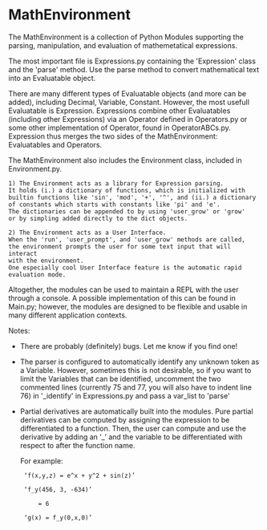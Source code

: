 # MathEnvironment
The MathEnvironment is a collection of Python Modules supporting the parsing, manipulation, and evaluation of mathemetatical expressions.

The most important file is Expressions.py containing the 'Expression' class and the 'parse' method. Use the parse method to convert mathematical text into an Evaluatable object.

There are many different types of Evaluatable objects (and more can be added), including Decimal, Variable, Constant. However, the most usefull Evaluatable is Expression. Expressions combine other Evaluatables (including other Expressions) via an Operator defined in Operators.py or some other implementation of Operator, found in OperatorABCs.py. Expression thus merges the two sides of the MathEnvironment: Evaluatables and Operators.

The MathEnvironment also includes the Environment class, included in Environment.py.

    1) The Environment acts as a library for Expression parsing.
    It holds (i.) a dictionary of functions, which is initialized with
    builtin functions like 'sin', 'mod', '+', '^', and (ii.) a dictionary
    of constants which starts with constants like 'pi' and 'e'.
    The dictionaries can be appended to by using 'user_grow' or 'grow'
    or by simpling added directly to the dict objects.

    2) The Environment acts as a User Interface.
    When the 'run', 'user_prompt', and 'user_grow' methods are called,
    the environment prompts the user for some text input that will interact
    with the environment.
    One especially cool User Interface feature is the automatic rapid
    evaluation mode.

Altogether, the modules can be used to maintain a REPL with the user through a console. A possible implementation of this can be found in Main.py; however, the modules are designed to be flexible and usable in many different application contexts.

Notes:
 - There are probably (definitely) bugs. Let me know if you find one!
 - The parser is configured to automatically identify any unknown token as a Variable. However, sometimes this is not desirable, so if you want to limit the Variables that can be identified, uncomment the two commented lines (currently 75 and 77, you will also have to indent line 76) in '_identify' in Expressions.py and pass a var_list to 'parse'
 - Partial derivatives are automatically built into the modules. Pure partial derivatives can be computed by assigning the expression to be differentiated to a function. Then, the user can compute and use the derivative by adding an ‘_’ and the variable to be differentiated with respect to after the function name.
 
    For example:
    
        ‘f(x,y,z) = e^x + y^2 + sin(z)’
        
        ‘f_y(456, 3, -634)’
        
            = 6
            
        ‘g(x) = f_y(0,x,0)’
